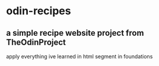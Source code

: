 # odin-recipes

## a simple recipe website project from TheOdinProject
apply everything ive learned in html segment in foundations
